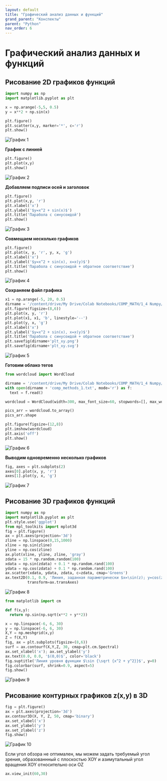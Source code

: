 ```yaml
---
layout: default
title: "Графический анализ данных и функций"
grand_parent: "Конспекты"
parent: "Python"
nav_order: 6
---
```


# Графический анализ данных и функций

## Рисование 2D графиков функций

```py
import numpy as np
import matplotlib.pyplot as plt

x = np.arange(-5,5, 0.5)
y = x**2 + np.sin(x)

plt.figure()
plt.scatter(x,y, marker='*', c='r')
plt.show()
```

![График 1](/assets/images/plt1.png)

**График с линией**

 ```py
plt.figure()
plt.plot(x,y)
plt.show()
 ```
![График 2](/assets/images/plt2.png)

**Добавляем подписи осей и заголовок**

```py
plt.figure()
plt.plot(x,y, 'r')
plt.xlabel('x')
plt.ylabel('$y=x^2 + sin(x)$')
plt.title('Парабола с синусоидой')
plt.show()
```

![График 3](/assets/images/plt3.png)


**Совмещаем несколько графиков**

```py
plt.figure()
plt.plot(x, y, 'r', y, x, 'g')
plt.xlabel('x')
plt.ylabel('$y=x^2 + sin(x), x=x(y)$')
plt.title('Парабола с синусоидой + обратное соответствие')
plt.show()
```

![График 4](/assets/images/plt4.png)

**Сохраняем файл графика**

```py
x1 = np.arange(-5, 20, 0.5)
dirname = '/content/drive/My Drive/Colab Notebooks/COMP_MATH/1_4 Numpy/'
plt.figure(figsize=(8,6))
plt.plot(x, y, 'r')
plt.plot(x1, x1, 'b', linestyle='--')
plt.plot(y, x, 'g')
plt.xlabel('x')
plt.ylabel('$y=x^2 + sin(x), x=x(y)$')
plt.title('Парабола с синусоидой + обратное соответствие')
plt.savefig(dirname+'plt_xy.png')
plt.savefig(dirname+'plt_xy.svg')
```

![График 5](/assets/images/plt_xy.png)

**Готовим облако тегов**

```py
from wordcloud import WordCloud

dirname = '/content/drive/My Drive/Colab Notebooks/COMP_MATH/1_4 Numpy/'
with open(dirname + 'comp_methods_1.txt', mode='r') as f:
  text = f.read()

wordcloud = WordCloud(width=300, max_font_size=60, stopwords=[], max_words=70, min_font_size=6).generate(text)

pics_arr = wordcloud.to_array()
pics_arr.shape

plt.figure(figsize=(12,8))
plt.imshow(wordcloud)
plt.axis('off')
plt.show()
```

![График 6](/assets/images/plt6.png)

**Выводим одновременно несколько графиков**

```py
fig, axes = plt.subplots(2)
axes[0].plot(x, y, 'r')
axes[1].plot(y, x, 'g')
```

![График 7](/assets/images/plt7.png)

## Рисование 3D графиков функций

```py
import numpy as np
import matplotlib.pyplot as plt
plt.style.use('ggplot')
from mpl_toolkits import mplot3d
fig = plt.figure()
ax = plt.axes(projection='3d')
zline = np.linspace(0,15,1000)
xline = np.sin(zline)
yline = np.cos(zline)
ax.plot(xline, yline, zline, 'gray')
zdata = 15 * np.random.random(100)
xdata = np.sin(zdata) + 0.1 * np.random.rand(100)
ydata = np.cos(zdata) + 0.1 * np.random.rand(100)
ax.scatter(xdata, ydata, zdata, c=zdata, cmap='Greens')
ax.text2D(0.1, 0.9, 'Линия, заданная параметрически $x=\sin(z); y=cos(z)$', 
          transform=ax.transAxes)
```

![График 8](/assets/images/plt8.png)


```py
from matplotlib import cm

def f(x,y):
  return np.sin(np.sqrt(x**2 + y**2))

x = np.linspace(-6, 6, 30)
y = np.linspace(-6, 6, 30)
X,Y = np.meshgrid(x,y)
Z = f(X,Y)
fig, ax = plt.subplots(figsize=(8,6))
surf = ax.contourf(X,Y,Z, 30, cmap=plt.cm.Spectral)
ax.set_xlabel('x'); ax.set_ylabel('y')
ax.text(0.0, 0.0, '$(0,0)$', color='black')
fig.suptitle('Линия уровня функции $\sin {\sqrt {x^2 + y^2}}$', y=0)
fig.colorbar(surf, shrink=0.9, aspect=5)
fig.show()
```

![График 9](/assets/images/plt9.png)

## Рисование контурных графиков z(x,y) в 3D

```py
fig = plt.figure()
ax = plt.axes(projection='3d')
ax.contour3D(X, Y, Z, 50, cmap='binary')
ax.set_xlabel('x')
ax.set_ylabel('y')
ax.set_zlabel('z')
fig.show()
```

![График 10](/assets/images/plt10.png)

Если угол обзора не оптимален, мы можем задать требуемый угол зрения, образованнный с плоскостью XOY и азимутальный угол вращения XOY относительно оси OZ

```py
ax.view_init(60,30)
```